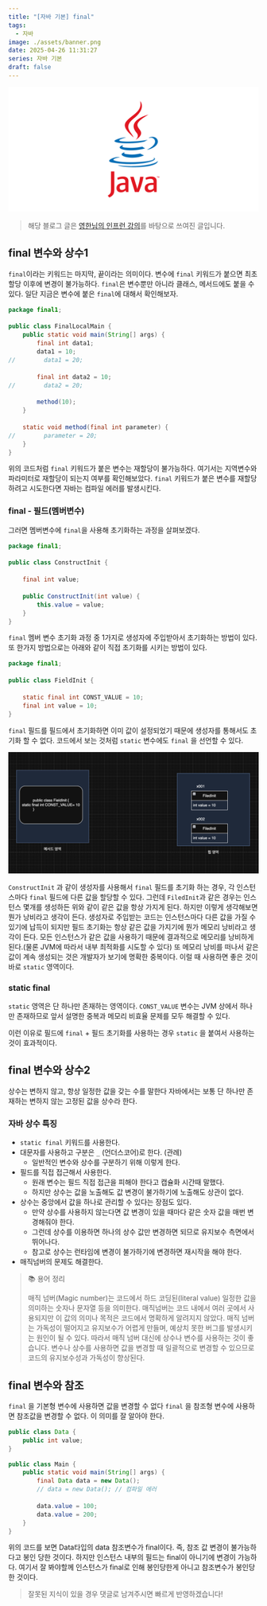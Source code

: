 ```yaml
---
title: "[자바 기본] final"
tags:
  - 자바
image: ./assets/banner.png
date: 2025-04-26 11:31:27
series: 자바 기본
draft: false
---
```


![배너 이미지](./assets/banner.png)

> 해당 블로그 글은 [영한님의 인프런 강의](https://inf.run/PuC6W)를 바탕으로 쓰여진 글입니다.

## final 변수와 상수1

`final`이라는 키워드는 마지막, 끝이라는 의미이다. 변수에 `final` 키워드가 붙으면 최초 할당 이후에 변경이 불가능하다. `final`은 변수뿐만 아니라 클래스, 메서드에도 붙을 수 있다. 일단 지금은 변수에 붙은 `final`에 대해서 확인해보자.

``` java
package final1;

public class FinalLocalMain {
    public static void main(String[] args) {
        final int data1;
        data1 = 10;
//        data1 = 20;

        final int data2 = 10;
//        data2 = 20;

        method(10);
    }

    static void method(final int parameter) {
//        parameter = 20;
    }
}
```

위의 코드처럼 `final` 키워드가 붙은 변수는 재할당이 불가능하다. 여기서는 지역변수와 파라미터로 재할당이 되는지 여부를 확인해보았다. `final` 키워드가 붙은 변수를 재할당하려고 시도한다면 자바는 컴파일 에러를 발생시킨다.

### final - 필드(멤버변수)

그러면 멤버변수에 `final`을 사용해 초기화하는 과정을 살펴보겠다.

``` java
package final1;

public class ConstructInit {

    final int value;

    public ConstructInit(int value) {
        this.value = value;
    }
}
```

`final` 멤버 변수 초기화 과정 중 1가지로 생성자에 주입받아서 초기화하는 방법이 있다. 또 한가지 방법으로는 아래와 같이 직접 초기화를 시키는 방법이 있다.

``` java
package final1;

public class FieldInit {

    static final int CONST_VALUE = 10;
    final int value = 10;
}
```

`final` 필드를 필드에서 초기화하면 이미 값이 설정되었기 때문에 생성자를 통해서도 초기화 할 수 없다. 코드에서 보는 것처럼 `static` 변수에도 `final` 을 선언할 수 있다.

![image1](./assets/01.png)

`ConstructInit` 과 같이 생성자를 사용해서 `final` 필드를 초기화 하는 경우, 각 인스턴스마다 `final` 필드에 다른 값을 할당할 수 있다. 그런데 `FiledInit`과 같은 경우는 인스턴스 몇개를 생성하든 위와 같이 같은 값을 항상 가지게 된다. 하지만 이렇게 생각해보면 뭔가 낭비라고 생각이 든다. 생성자로 주입받는 코드는 인스턴스마다 다른 값을 가질 수 있기에 납득이 되지만 필드 초기화는 항상 같은 값을 가지기에 뭔가 메모리 낭비라고 생각이 든다. 모든 인스턴스가 같은 값을 사용하기 때문에 결과적으로 메모리를 낭비하게 된다.(물론 JVM에 따라서 내부 최적화를 시도할 수 있다) 또 메모리 낭비를 떠나서 같은 값이 계속 생성되는 것은 개발자가 보기에 명확한 중복이다. 이럴 때 사용하면 좋은 것이 바로 `static` 영역이다.

### static final

`static` 영역은 단 하나만 존재하는 영역이다. `CONST_VALUE` 변수는 JVM 상에서 하나만 존재하므로 앞서 설명한 중복과 메모리 비효율 문제를 모두 해결할 수 있다.

이런 이유로 필드에 `final` + 필드 초기화를 사용하는 경우 `static` 을 붙여서 사용하는 것이 효과적이다.

## final 변수와 상수2

상수는 변하지 않고, 항상 일정한 값을 갖는 수를 말한다 자바에서는 보통 단 하나만 존재하는 변하지 않는 고정된 값을 상수라 한다.

### 자바 상수 특징

- `static final` 키워드를 사용한다.
- 대문자를 사용하고 구분은 `_` (언더스코어)로 한다. (관례)
    - 일반적인 변수와 상수를 구분하기 위해 이렇게 한다.
- 필드를 직접 접근해서 사용한다.
    - 원래 변수는 필드 직접 접근을 피해야 한다고 캡슐화 시간때 말했다.
    - 하지만 상수는 값을 노출해도 값 변경이 불가하기에 노출해도 상관이 없다.
- 상수는 중앙에서 값을 하나로 관리할 수 있다는 장점도 있다.
    - 만약 상수를 사용하지 않는다면 값 변경이 있을 때마다 같은 숫자 값을 매번 변경해줘야 한다.
    - 그런데 상수를 이용하면 하나의 상수 값만 변경하면 되므로 유지보수 측면에서 뛰어나다.
    - 참고로 상수는 런타임에 변경이 불가하기에 변경하면 재시작을 해야 한다.
- 매직넘버의 문제도 해결한다.

> 📚 용어 정리
>
> 매직 넘버(Magic number)는 코드에서 하드 코딩된(literal value) 일정한 값을 의미하는 숫자나 문자열 등을 의미한다. 매직넘버는 코드 내에서 여러 곳에서 사용되지만 이 값의 의미나 목적은 코드에서 명확하게 알려지지 않았다. 매직 넘버는 가독성이 떨어지고 유지보수가 어렵게 만들며, 예상치 못한 버그를 발생시키는 원인이 될 수 있다. 따라서 매직 넘버 대신에 상수나 변수를 사용하는 것이 좋습니다. 변수나 상수를 사용하면 값을 변경할 때 일괄적으로 변경할 수 있으므로 코드의 유지보수성과 가독성이 향상된다.

## final 변수와 참조

`final` 을 기본형 변수에 사용하면 값을 변경할 수 없다 `final` 을 참조형 변수에 사용하면 참조값을 변경할 수 없다. 이 의미를 잘 알아야 한다.

``` java
public class Data {
    public int value;
}
```

``` java
public class Main {
    public static void main(String[] args) {
        final Data data = new Data();
        // data = new Data(); // 컴파일 에러

        data.value = 100;
        data.value = 200;
    }
}
```

위의 코드를 보면 Data타입의 data 참조변수가 final이다. 즉, 참조 값 변경이 불가능하다고 봉인 당한 것이다. 하지만 인스턴스 내부의 필드는 final이 아니기에 변경이 가능하다. 여기서 잘 봐야할께 인스턴스가 final로 인해 봉인당한게 아니고 참조변수가 봉인당한 것이다.

> 잘못된 지식이 있을 경우 댓글로 남겨주시면 빠르게 반영하겠습니다!